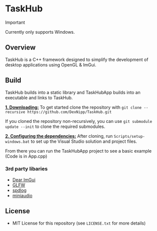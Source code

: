 # TaskHub
> [!IMPORTANT]
>
>  Currently only supports Windows.
>

## Overview
TaskHub is a C++ framework designed to simplify the development of desktop applications using OpenGL & ImGui.

## Build
TaskHub builds into a static library and TaskHubApp builds into an executable and links to TaskHub.

<ins>**1. Downloading:**</ins>
To get started clone the repository with `git clone --recursive https://github.com/DexNipp/TaskHub.git`

If you cloned the repository non-recursively, you can use `git submodule update --init` to clone the required submodules.

<ins>**2. Configuring the dependencies:**</ins>
After cloning, run `Scripts/setup-windows.bat` to set up the Visual Studio solution and project files.

From there you can run the TaskHubApp project to see a basic example (Code is in App.cpp)

### 3rd party libaries
- [Dear ImGui](https://github.com/ocornut/imgui)
- [GLFW](https://github.com/glfw/glfw)
- [spdlog](https://github.com/gabime/spdlog)
- [miniaudio](https://github.com/mackron/miniaudio)

## License
- MIT License for this repository (see `LICENSE.txt` for more details)
